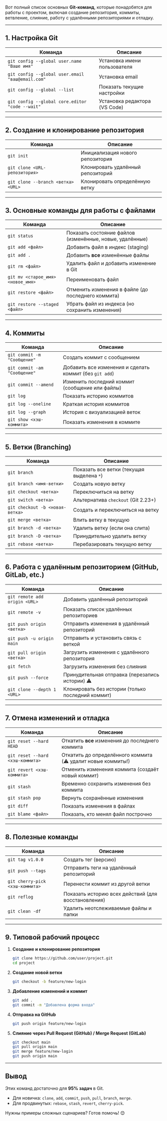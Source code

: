 Вот полный список основных **Git-команд**, которые понадобятся для работы с проектом, включая создание репозитория, коммиты, ветвление, слияние, работу с удалёнными репозиториями и отладку.  

---

## **1. Настройка Git**
| Команда | Описание |
|---------|----------|
| `git config --global user.name "Ваше имя"` | Установка имени пользователя |
| `git config --global user.email "ваш@email.com"` | Установка email |
| `git config --global --list` | Показать текущие настройки |
| `git config --global core.editor "code --wait"` | Установка редактора (VS Code) |

---

## **2. Создание и клонирование репозитория**
| Команда | Описание |
|---------|----------|
| `git init` | Инициализация нового репозитория |
| `git clone <URL-репозитория>` | Клонировать удалённый репозиторий |
| `git clone --branch <ветка> <URL>` | Клонировать определённую ветку |

---

## **3. Основные команды для работы с файлами**
| Команда | Описание |
|---------|----------|
| `git status` | Показать состояние файлов (изменённые, новые, удалённые) |
| `git add <файл>` | Добавить файл в индекс (staging) |
| `git add .` | Добавить **все** изменённые файлы |
| `git rm <файл>` | Удалить файл и добавить изменение в Git |
| `git mv <старое_имя> <новое_имя>` | Переименовать файл |
| `git restore <файл>` | Отменить изменения в файле (до последнего коммита) |
| `git restore --staged <файл>` | Убрать файл из индекса (но сохранить изменения) |

---

## **4. Коммиты**
| Команда | Описание |
|---------|----------|
| `git commit -m "Сообщение"` | Создать коммит с сообщением |
| `git commit -am "Сообщение"` | Добавить все изменения и сделать коммит (без `git add`) |
| `git commit --amend` | Изменить последний коммит (сообщение или файлы) |
| `git log` | Показать историю коммитов |
| `git log --oneline` | Краткая история коммитов |
| `git log --graph` | История с визуализацией веток |
| `git show <хэш-коммита>` | Показать изменения в коммите |

---

## **5. Ветки (Branching)**
| Команда | Описание |
|---------|----------|
| `git branch` | Показать все ветки (текущая выделена `*`) |
| `git branch <имя-ветки>` | Создать новую ветку |
| `git checkout <ветка>` | Переключиться на ветку |
| `git switch <ветка>` | Альтернатива `checkout` (Git 2.23+) |
| `git checkout -b <новая-ветка>` | Создать и переключиться на ветку |
| `git merge <ветка>` | Влить ветку в текущую |
| `git branch -d <ветка>` | Удалить ветку (если она слита) |
| `git branch -D <ветка>` | Принудительно удалить ветку |
| `git rebase <ветка>` | Перебазировать текущую ветку |

---

## **6. Работа с удалённым репозиторием (GitHub, GitLab, etc.)**
| Команда | Описание |
|---------|----------|
| `git remote add origin <URL>` | Добавить удалённый репозиторий |
| `git remote -v` | Показать список удалённых репозиториев |
| `git push origin <ветка>` | Отправить изменения в удалённый репозиторий |
| `git push -u origin main` | Отправить и установить связь с веткой |
| `git pull origin <ветка>` | Загрузить изменения с удалённого репозитория |
| `git fetch` | Загрузить изменения без слияния |
| `git push --force` | Принудительная отправка (перезапись истории) ⚠️ |
| `git clone --depth 1 <URL>` | Клонировать без истории (только последний коммит) |

---

## **7. Отмена изменений и отладка**
| Команда | Описание |
|---------|----------|
| `git reset --hard HEAD` | Откатить **все** изменения до последнего коммита |
| `git reset --hard <хэш-коммита>` | Откатить до определённого коммита (⚠️ удалит новые коммиты!) |
| `git revert <хэш-коммита>` | Отменить изменения коммита (создаёт новый коммит) |
| `git stash` | Временно сохранить изменения без коммита |
| `git stash pop` | Вернуть сохранённые изменения |
| `git diff` | Показать изменения в файлах |
| `git blame <файл>` | Показать, кто менял файл построчно |

---

## **8. Полезные команды**
| Команда | Описание |
|---------|----------|
| `git tag v1.0.0` | Создать тег (версию) |
| `git push --tags` | Отправить теги на удалённый репозиторий |
| `git cherry-pick <хэш-коммита>` | Перенести коммит из другой ветки |
| `git reflog` | Показать историю всех действий (для восстановления) |
| `git clean -df` | Удалить неотслеживаемые файлы и папки |

---

## **9. Типовой рабочий процесс**
1. **Создание и клонирование репозитория**  
   ```bash
   git clone https://github.com/user/project.git
   cd project
   ```

2. **Создание новой ветки**  
   ```bash
   git checkout -b feature/new-login
   ```

3. **Добавление изменений и коммит**  
   ```bash
   git add .
   git commit -m "Добавлена форма входа"
   ```

4. **Отправка на GitHub**  
   ```bash
   git push origin feature/new-login
   ```

5. **Слияние через Pull Request (GitHub) / Merge Request (GitLab)**  
   ```bash
   git checkout main
   git pull origin main
   git merge feature/new-login
   git push origin main
   ```

---

## **Вывод**
Этих команд достаточно для **95% задач** в Git.  
- Для новичка: `clone`, `add`, `commit`, `push`, `pull`, `branch`, `merge`.  
- Для продвинутых: `rebase`, `stash`, `revert`, `cherry-pick`.  

Нужны примеры сложных сценариев? Готов помочь! 😊
